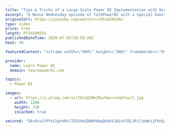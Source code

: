 ```yaml
---
title: "Tips & Tricks of a Large Scale Power BI Implementation with Nicky van Vroenhoven 🔴TalkPowerBI LIVE"
excerpt: "A Bonus Wednesday episode of TalkPowerBI with a Special Guest - Nicky van Vroenhoven, a Power BI Expert, Blogger, Speaker and Co-Founder of Power BI Days (Netherlands). Nicky would be sharing his journey about challenges and accomplishments of a Large Scale Power BI Implementation with 750+ Users.  Back"
originalUrl: https://youtube.com/watch?v=lOloQ1Me2Kw
type: video
price: Free
length: PT1H16M25S
publishedDateTime: 2020-07-01T20:58:20Z
heat: 50

featuredContent: "<iframe width=\"800\" height=\"500\" frameborder=\"0\" src=\"https://www.youtube.com/embed/lOloQ1Me2Kw\" allow=\"accelerometer; autoplay; encrypted-media; gyroscope; picture-in-picture\" allowfullscreen></iframe>"

provider:
  name: Learn Power BI
  domain: learnpowerbi.com

topics:
  - Power BI

images:
  - url: https://i.ytimg.com/vi/lOloQ1Me2Kw/maxresdefault.jpg
    width: 1280
    height: 720
    isCached: true

secured: "5A+Ots3lPYxChg+kRvlTD15Xm2DWAP6bpQUqVS1BzvFCDL3Pzl3oWe1jFVnQ/W8GVjFAIUrfDdBVZNdXRZVALVbpklN7pf/Io38tkhvVDxlBkprslCoHUXGZKnrXeUx1+a8vGb/pkLqwx3H7o+cj1KD07KkzDUtyzm9T2YuzccXrp7Ui5h3nl1KQI5pCoC/8QT6L1eGfdDNinvqtIo+D2hwz30k3JVXD//fMrIG9MLIS0NjuoGTLkejQtuN5NUBAIKPqa2Lj1fVwVdcuRL+TDZ3phoS8KGPQQNuJekziLy655BiWVbC0fyP6xr9rxVv/BKzqUHWkcrDepGFDs1PYQo7oABgcl47EvIeNw/6D8+PneuLgd4kc+8ADUEIg5aVgzZUR81sCAkCBqDu6zX51ddkNTyVWVlMT/4kgKhW2J30=;c5KiFLdKDHy8N05cRJy5Eg=="
---
```


